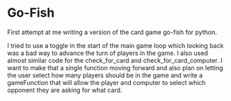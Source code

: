 # Go-Fish
 First attempt at me writing a version of the card game go-fish for python.
 
 I tried to use a toggle in the start of the main game loop which looking back
 was a bad way to advance the turn of players in the game. I also used almost
 similar code for the check_for_card and check_for_card_computer. I want to make
 that a single function moving forward and also plan on letting the user select
 how many players should be in the game and write a gameFunction that will allow
 the player and computer to select which opponent they are asking for what card.
